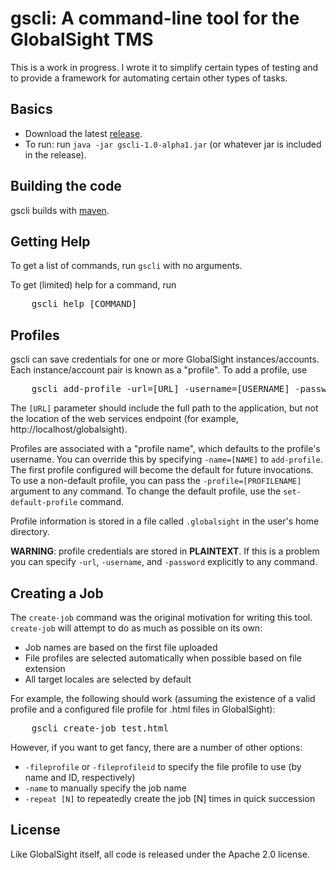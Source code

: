 gscli: A command-line tool for the GlobalSight TMS
==================================================

This is a work in progress.  I wrote it to simplify certain types of testing and to provide a framework for automating certain other types of tasks.

Basics
------
* Download the latest [release](https://github.com/tingley/gscli/releases).
* To run: run <code>java -jar gscli-1.0-alpha1.jar</code> (or whatever jar is included in the release).

Building the code
-----------------
gscli builds with [maven](http://maven.apache.org/).

Getting Help
------------
To get a list of commands, run <code>gscli</code> with no arguments.

To get (limited) help for a command, run

<pre>
    gscli help [COMMAND]
</pre>

Profiles
--------
gscli can save credentials for one or more GlobalSight instances/accounts.  Each instance/account pair is known as a "profile".  To add a profile, use

<pre>
    gscli add-profile -url=[URL] -username=[USERNAME] -password=[PASSWORD]
</pre>

The <code>[URL]</code> parameter should include the full path to the application, but not the location of the web services endpoint (for example, http://localhost/globalsight).

Profiles are associated with a "profile name", which defaults to the profile's username.  You can override this by specifying <code>-name=[NAME]</code> to <code>add-profile</code>.  The first profile configured will become the default for future invocations.  To use a non-default profile, you can pass the <code>-profile=[PROFILENAME]</code> argument to any command.  To change the default profile, use the <code>set-default-profile</code> command.

Profile information is stored in a file called <code>.globalsight</code> in the user's home directory.  

<b>WARNING</b>: profile credentials are stored in <b>PLAINTEXT</b>.  If this is a problem you can specify <code>-url</code>, <code>-username</code>, and <code>-password</code> explicitly to any command.

Creating a Job
--------------

The <code>create-job</code> command was the original motivation for writing this tool.  <code>create-job</code> will attempt to do as much as possible on its own:

* Job names are based on the first file uploaded
* File profiles are selected automatically when possible based on file extension
* All target locales are selected by default

For example, the following should work (assuming the existence of a valid profile and a configured file profile for .html files in GlobalSight):

<pre>
    gscli create-job test.html
</pre>

However, if you want to get fancy, there are a number of other options:

* <code>-fileprofile</code> or <code>-fileprofileid</code> to specify the file profile to use (by name and ID, respectively)
* <code>-name</code> to manually specify the job name
* <code>-repeat [N]</code> to repeatedly create the job [N] times in quick succession

License
-------

Like GlobalSight itself, all code is released under the Apache 2.0 license.
